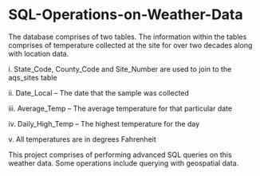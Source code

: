# SQL-Operations-on-Weather-Data

The database comprises of two tables. The information within the tables comprises of temperature collected at the site for over two decades along with location data.

i.	State_Code, County_Code and Site_Number are used to join to the aqs_sites table

ii.	Date_Local – The date that the sample was collected 

iii.	Average_Temp – The average temperature for that particular date

iv.	Daily_High_Temp – The highest temperature for the day

v.	All temperatures are in degrees Fahrenheit

This project comprises of performing advanced SQL queries on this weather data. Some operations include querying with geospatial data. 
